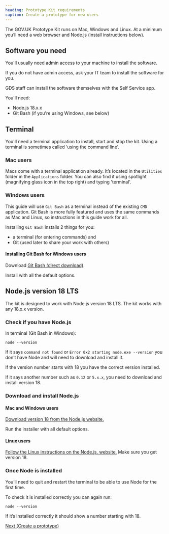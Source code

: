 ```yaml
---
heading: Prototype Kit requirements
caption: Create a prototype for new users
---
```


The GOV.UK Prototype Kit runs on Mac, Windows and Linux. At a minimum you’ll need a web browser and Node.js (install instructions below).


## Software you need

You'll usually need admin access to your machine to install the software.

If you do not have admin access, ask your IT team to install the software for you.

GDS staff can install the software themselves with the Self Service app.

You'll need:

* Node.js 18.x.x
* Git Bash (if you're using Windows, see below)

## Terminal

You'll need a terminal application to install, start and stop the kit. Using a terminal is sometimes called ‘using the command line’.

### Mac users

Macs come with a terminal application already. It’s located in the `Utilities` folder in the `Applications` folder. You can also find it using spotlight (magnifying glass icon in the top right) and typing 'terminal'.

### Windows users

This guide will use `Git Bash` as a terminal instead of the existing `CMD` application. Git Bash is more fully featured and uses the same commands as Mac and Linux, so instructions in this guide work for all.

Installing `Git Bash` installs 2 things for you:

* a terminal (for entering commands) and
* Git (used later to share your work with others)

#### Installing Git Bash for Windows users

Download [Git Bash (direct download)](https://git-scm.com/download/win).

Install with all the default options.

## Node.js version 18 LTS

The kit is designed to work with Node.js version 18 LTS. The kit works with any 18.x.x version.

### Check if you have Node.js

In terminal (Git Bash in Windows):
```
node --version
```
If it says `command not found` or `Error 0x2 starting node.exe --version` you don’t have Node and will need to download and install it.

If the version number starts with 18 you have the correct version installed.

If it says another number such as `0.12` or `5.x.x`, you need to download and install version 18.

### Download and install Node.js

#### Mac and Windows users

[Download version 18 from the Node.js website.](https://nodejs.org/en/)

Run the installer with all default options.

#### Linux users

[Follow the Linux instructions on the Node.js. website.](https://nodejs.org/en/download/package-manager/#debian-and-ubuntu-based-linux-distributions) Make sure you get version 18.

### Once Node is installed

You’ll need to quit and restart the terminal to be able to use Node for the first time.

To check it is installed correctly you can again run:
```
node --version
```

If it’s installed correctly it should show a number starting with 18.

<a href="create-a-prototype" class="button">Next (Create a prototype)</a>
